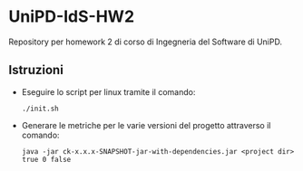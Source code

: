 # UniPD-IdS-HW2
Repository per homework 2 di corso di Ingegneria del Software di UniPD.

## Istruzioni
- Eseguire lo script per linux tramite il comando:
    ```
    ./init.sh
    ```
- Generare le metriche per le varie versioni del progetto attraverso il comando:
    ```
    java -jar ck-x.x.x-SNAPSHOT-jar-with-dependencies.jar <project dir> true 0 false
    ```
     
